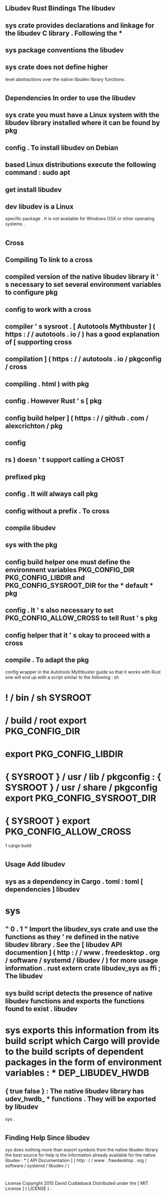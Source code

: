 #
Libudev
Rust
Bindings
The
libudev
-
sys
crate
provides
declarations
and
linkage
for
the
libudev
C
library
.
Following
the
*
-
sys
package
conventions
the
libudev
-
sys
crate
does
not
define
higher
-
level
abstractions
over
the
native
libudev
library
functions
.
#
#
Dependencies
In
order
to
use
the
libudev
-
sys
crate
you
must
have
a
Linux
system
with
the
libudev
library
installed
where
it
can
be
found
by
pkg
-
config
.
To
install
libudev
on
Debian
-
based
Linux
distributions
execute
the
following
command
:
sudo
apt
-
get
install
libudev
-
dev
libudev
is
a
Linux
-
specific
package
.
It
is
not
available
for
Windows
OSX
or
other
operating
systems
.
#
#
#
Cross
-
Compiling
To
link
to
a
cross
-
compiled
version
of
the
native
libudev
library
it
'
s
necessary
to
set
several
environment
variables
to
configure
pkg
-
config
to
work
with
a
cross
-
compiler
'
s
sysroot
.
[
Autotools
Mythbuster
]
(
https
:
/
/
autotools
.
io
/
)
has
a
good
explanation
of
[
supporting
cross
-
compilation
]
(
https
:
/
/
autotools
.
io
/
pkgconfig
/
cross
-
compiling
.
html
)
with
pkg
-
config
.
However
Rust
'
s
[
pkg
-
config
build
helper
]
(
https
:
/
/
github
.
com
/
alexcrichton
/
pkg
-
config
-
rs
)
doesn
'
t
support
calling
a
CHOST
-
prefixed
pkg
-
config
.
It
will
always
call
pkg
-
config
without
a
prefix
.
To
cross
-
compile
libudev
-
sys
with
the
pkg
-
config
build
helper
one
must
define
the
environment
variables
PKG_CONFIG_DIR
PKG_CONFIG_LIBDIR
and
PKG_CONFIG_SYSROOT_DIR
for
the
*
default
*
pkg
-
config
.
It
'
s
also
necessary
to
set
PKG_CONFIG_ALLOW_CROSS
to
tell
Rust
'
s
pkg
-
config
helper
that
it
'
s
okay
to
proceed
with
a
cross
-
compile
.
To
adapt
the
pkg
-
config
wrapper
in
the
Autotools
Mythbuster
guide
so
that
it
works
with
Rust
one
will
end
up
with
a
script
similar
to
the
following
:
sh
#
!
/
bin
/
sh
SYSROOT
=
/
build
/
root
export
PKG_CONFIG_DIR
=
export
PKG_CONFIG_LIBDIR
=
{
SYSROOT
}
/
usr
/
lib
/
pkgconfig
:
{
SYSROOT
}
/
usr
/
share
/
pkgconfig
export
PKG_CONFIG_SYSROOT_DIR
=
{
SYSROOT
}
export
PKG_CONFIG_ALLOW_CROSS
=
1
cargo
build
#
#
Usage
Add
libudev
-
sys
as
a
dependency
in
Cargo
.
toml
:
toml
[
dependencies
]
libudev
-
sys
=
"
0
.
1
"
Import
the
libudev_sys
crate
and
use
the
functions
as
they
'
re
defined
in
the
native
libudev
library
.
See
the
[
libudev
API
documention
]
(
http
:
/
/
www
.
freedesktop
.
org
/
software
/
systemd
/
libudev
/
)
for
more
usage
information
.
rust
extern
crate
libudev_sys
as
ffi
;
The
libudev
-
sys
build
script
detects
the
presence
of
native
libudev
functions
and
exports
the
functions
found
to
exist
.
libudev
-
sys
exports
this
information
from
its
build
script
which
Cargo
will
provide
to
the
build
scripts
of
dependent
packages
in
the
form
of
environment
variables
:
*
DEP_LIBUDEV_HWDB
=
{
true
false
}
:
The
native
libudev
library
has
udev_hwdb_
*
functions
.
They
will
be
exported
by
libudev
-
sys
.
#
#
#
Finding
Help
Since
libudev
-
sys
does
nothing
more
than
export
symbols
from
the
native
libudev
library
the
best
source
for
help
is
the
information
already
available
for
the
native
libudev
:
*
[
API
Documentation
]
(
http
:
/
/
www
.
freedesktop
.
org
/
software
/
systemd
/
libudev
/
)
#
#
License
Copyright
2015
David
Cuddeback
Distributed
under
the
[
MIT
License
]
(
LICENSE
)
.
